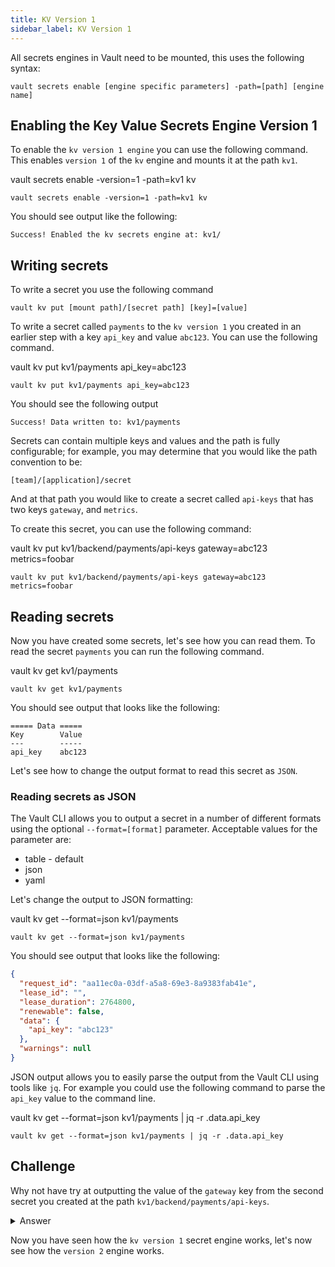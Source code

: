 ```yaml
---
title: KV Version 1
sidebar_label: KV Version 1
---
```


All secrets engines in Vault need to be mounted, this uses the following syntax:

```shell
vault secrets enable [engine specific parameters] -path=[path] [engine name]
```

## Enabling the Key Value Secrets Engine Version 1

To enable the `kv version 1 engine` you can use the following command. This
enables `version 1` of the `kv` engine and mounts it at the path `kv1`.

<VSCodeTerminal target="Vault">
  <Command>vault secrets enable -version=1 -path=kv1 kv</Command>
</VSCodeTerminal>

```shell
vault secrets enable -version=1 -path=kv1 kv
```

You should see output like the following:

```shell
Success! Enabled the kv secrets engine at: kv1/
```

## Writing secrets

To write a secret you use the following command

```shell
vault kv put [mount path]/[secret path] [key]=[value]
```

To write a secret called `payments` to the `kv version 1` you created in an
earlier step with a key `api_key` and value `abc123`. You can use the following 
command.

<VSCodeTerminal target="Vault">
  <Command>vault kv put kv1/payments api_key=abc123</Command>
</VSCodeTerminal>

```shell
vault kv put kv1/payments api_key=abc123
```

You should see the following output

```shell
Success! Data written to: kv1/payments
```

Secrets can contain multiple keys and values and the path is fully configurable;
for example, you may determine that you would like the path convention to be:

```shell
[team]/[application]/secret
```

And at that path you would like to create a secret called `api-keys` that 
has two keys `gateway`, and `metrics`.

To create this secret, you can use the following command:

<VSCodeTerminal target="Vault">
  <Command>vault kv put kv1/backend/payments/api-keys gateway=abc123 metrics=foobar</Command>
</VSCodeTerminal>

```shell
vault kv put kv1/backend/payments/api-keys gateway=abc123 metrics=foobar
```

## Reading secrets

Now you have created some secrets, let's see how you can read them. To read the secret
`payments` you can run the following command.

<VSCodeTerminal target="Vault">
  <Command>vault kv get kv1/payments</Command>
</VSCodeTerminal>

```shell
vault kv get kv1/payments
```

You should see output that looks like the following:

```shell
===== Data =====
Key        Value
---        -----
api_key    abc123
```

Let's see how to change the output format to read this secret as `JSON`.

### Reading secrets as JSON

The Vault CLI allows you to output a secret in a number of different formats
using the optional `--format=[format]` parameter. Acceptable values for the 
parameter are:

* table - default
* json
* yaml

Let's change the output to JSON formatting:

<VSCodeTerminal target="Vault">
  <Command>vault kv get --format=json kv1/payments</Command>
</VSCodeTerminal>

```shell
vault kv get --format=json kv1/payments
```

You should see output that looks like the following:

```json
{
  "request_id": "aa11ec0a-03df-a5a8-69e3-8a9383fab41e",
  "lease_id": "",
  "lease_duration": 2764800,
  "renewable": false,
  "data": {
    "api_key": "abc123"
  },
  "warnings": null
}
```

JSON output allows you to easily parse the output from the Vault CLI using
tools like `jq`. For example you could use the following command to parse the
`api_key` value to the command line.

<VSCodeTerminal target="Vault">
  <Command>vault kv get --format=json kv1/payments | jq -r .data.api_key</Command>
</VSCodeTerminal>

```shell
vault kv get --format=json kv1/payments | jq -r .data.api_key
```

## Challenge

Why not have try at outputting the value of the `gateway` key from the second secret
you created at the path `kv1/backend/payments/api-keys`.

<details>
  <summary>Answer</summary>

  <VSCodeTerminal target="Vault">
    <Command>vault kv get --format=json kv1/backend/payments/api-keys | jq -r .data.gateway</Command>
  </VSCodeTerminal>

  ```shell
  vault kv get --format=json kv1/backend/payments/api-keys | jq -r .data.gateway
  ```
</details>

Now you have seen how the `kv version 1` secret engine works, let's now see
how the `version 2` engine works.
